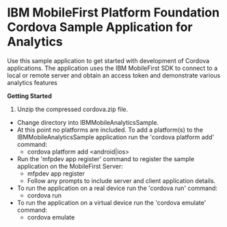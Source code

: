<!---Licensed Materials - Property of IBM
5725-I43 (C) Copyright IBM Corp. 2016. All Rights Reserved.
US Government Users Restricted Rights - Use, duplication or
disclosure restricted by GSA ADP Schedule Contract with IBM Corp.-->

# IBM MobileFirst Platform Foundation Cordova Sample Application for Analytics
Use this sample application to get started with development of Cordova applications.
The application uses the IBM MobileFirst SDK to connect to a local or remote server and obtain an access token and demonstrate various analytics features

**Getting Started**

1. Unzip the compressed cordova.zip file.
* Change directory into IBMMobileAnalyticsSample.
* At this point no platforms are included.  To add a platform(s) to the IBMMobileAnalyticsSample application run the 'cordova platform add' command:
  * cordova platform add <android|ios>
* Run the 'mfpdev app register' command to register the sample application on the MobileFirst Server:
  * mfpdev app register
  * Follow any prompts to include server and client application details.
* To run the application on a real device run the 'cordova run' command:
  * cordova run <platform>  
* To run the application on a virtual device run the 'cordova emulate' command:
  * cordova emulate <platform>  
